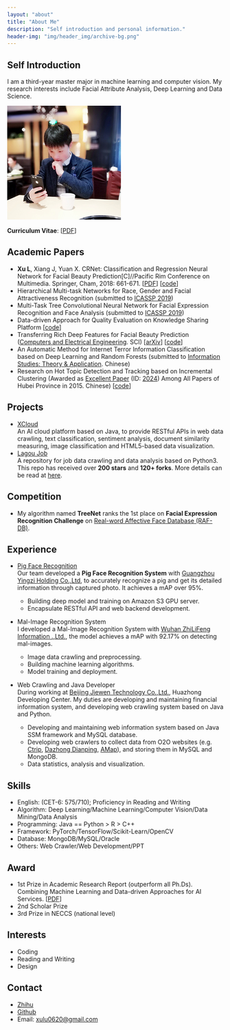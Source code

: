 ```yaml
---
layout: "about"
title: "About Me"
description: "Self introduction and personal information."
header-img: "img/header_img/archive-bg.png"
---
```

## Self Introduction
I am a third-year master major in machine learning and computer vision. My research interests include Facial Attribute Analysis, Deep Learning and Data Science. 

![LucasX](https://raw.githubusercontent.com/lucasxlu/blog/master/source/about/LucasX.jpg)

__Curriculum Vitae__: [[PDF](./CV_LuXu.pdf)] 

## Academic Papers
* **Xu L**, Xiang J, Yuan X. CRNet: Classification and Regression Neural Network for Facial Beauty Prediction[C]//Pacific Rim Conference on Multimedia. Springer, Cham, 2018: 661-671. [[PDF](https://link.springer.com/chapter/10.1007/978-3-030-00764-5_61)] [[code](https://github.com/lucasxlu/CRNet.git)]
* Hierarchical Multi-task Networks for Race, Gender and Facial Attractiveness Recognition (submitted to [ICASSP 2019](https://2019.ieeeicassp.org/))  
* Multi-Task Tree Convolutional Neural Network for Facial Expression Recognition and Face Analysis (submitted to [ICASSP 2019](https://2019.ieeeicassp.org/)) 
* Data-driven Approach for Quality Evaluation on Knowledge Sharing Platform [[code](https://github.com/lucasxlu/ZhihuDataDriven.git)]    
* Transferring Rich Deep Features for Facial Beauty Prediction ([Computers and Electrical Engineering](https://www.journals.elsevier.com/computers-and-electrical-engineering). SCI) [[arXiv](https://arxiv.org/abs/1803.07253)] [[code](https://github.com/lucasxlu/TransFBP.git)]
* An Automatic Method for Internet Terror Information Classification based on Deep Learning and Random Forests (submitted to [Information Studies: Theory & Application](http://www.itapress.cn/CN/volumn/home.shtml). Chinese)
* Research on Hot Topic Detection and Tracking based on Incremental Clustering (Awarded as [Excellent Paper](http://www.hbe.gov.cn/content.php?id=12717) (ID: [2024](http://hbxw.e21.edu.cn/e21sqlimg//file/201512/fff20151224164931_675715070.xls)) Among All Papers of Hubei Province in 2015. Chinese) [[code](https://github.com/xuludev/System.git)]  

## Projects
* [XCloud](https://github.com/lucasxlu/CVLH.git)  
  An AI cloud platform based on Java, to provide RESTful APIs in web data crawling, text classification, sentiment analysis, document   similarity measuring, image classification and HTML5-based data visualization.
* [Lagou Job](https://github.com/lucasxlu/LagouJob.git)  
  A repository for job data crawling and data analysis based on Python3. This repo has received over **200 stars** and **120+ forks**. More details can be read at [here](https://www.zhihu.com/question/36132174/answer/94392659).

## Competition
* My algorithm named **TreeNet** ranks the 1st place on **Facial Expression Recognition Challenge** on [Real-word Affective Face Database (RAF-DB)](http://www.whdeng.cn/raf/model1.html).


## Experience
* [Pig Face Recognition](http://gd.people.com.cn/n2/2018/0323/c123932-31374601.html)  
  Our team developed a **Pig Face Recognition System** with [Guangzhou Yingzi Holding Co.,Ltd](http://www.yingzi.com/), to accurately recognize a pig and get its detailed information through captured photo. It achieves a mAP over 95%.   
  * Building deep model and training on Amazon S3 GPU server.
  * Encapsulate RESTful API and web backend development.
  
  
* Mal-Image Recognition System  
  I developed a Mal-Image Recognition System with [Wuhan ZhiLiFeng Information .,Ltd.](http://zlfinfo.com.cn/), the model achieves a mAP with 92.17% on detecting mal-images.  
  * Image data crawling and preprocessing.
  * Building machine learning algorithms.
  * Model training and deployment.


* Web Crawling and Java Developer  
  During working at [Beijing Jiewen Technology Co.,Ltd.](http://www.jiewen.com.cn/), Huazhong Developing Center. My duties are developing and maintaining financial information system, and developing web crawling system based on Java and Python.
  * Developing and maintaining web information system based on Java SSM framework and MySQL database.
  * Developing web crawlers to collect data from O2O websites (e.g. [Ctrip](http://www.ctrip.com/), [Dazhong Dianping](http://www.dianping.com/), [AMap](https://www.amap.com/)), and storing them in MySQL and MongoDB.
  * Data statistics, analysis and visualization.

## Skills
* English: (CET-6: 575/710); Proficiency in Reading and Writing    
* Algorithm: Deep Learning/Machine Learning/Computer Vision/Data Mining/Data Analysis    
* Programming: Java == Python > R > C++  
* Framework: PyTorch/TensorFlow/Scikit-Learn/OpenCV  
* Database: MongoDB/MySQL/Oracle  
* Others: Web Crawler/Web Development/PPT

## Award
* 1st Prize in Academic Research Report (outperform all Ph.Ds). Combining Machine Learning and Data-driven Approaches for AI Services. [[PDF](./Presentation.pdf)]
* 2nd Scholar Prize  
* 3rd Prize in NECCS (national level)  

## Interests
* Coding  
* Reading and Writing  
* Design 


## Contact
* [Zhihu](https://www.zhihu.com/people/xulu-0620/activities)
* [Github](https://github.com/lucasxlu)  
* Email: xulu0620@gmail.com